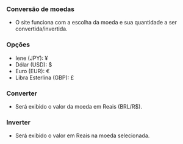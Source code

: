### Conversão de moedas
<ul><li>O site funciona com a escolha da moeda e sua quantidade a ser convertida/invertida.</li></ul>

### Opções
<ul><li>Iene (JPY): ¥</li><li>Dólar (USD): $</li><li>Euro (EUR): €</li><li>Libra Esterlina (GBP): £</li></ul>

### Converter
<ul><li>Será exibido o valor da moeda em Reais (BRL/R$).</li></ul>

### Inverter
<ul><li>Será exibido o valor em Reais na moeda selecionada.</li></ul>
